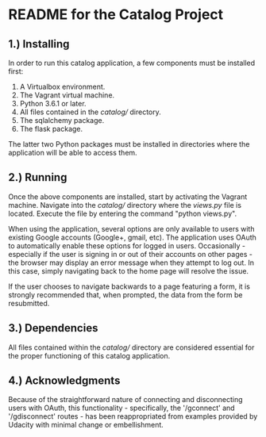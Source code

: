 # **README for the Catalog Project**

## 1.) Installing
In order to run this catalog application, a few components must be installed
first:

1. A Virtualbox environment.
2. The Vagrant virtual machine.
3. Python 3.6.1 or later.
4. All files contained in the _catalog/_ directory.
5. The sqlalchemy package.
6. The flask package.

The latter two Python packages must be installed in directories where the
application will be able to access them.

## 2.) Running
Once the above components are installed, start by activating the Vagrant
machine. Navigate into the _catalog/_ directory where the _views.py_ file is
located. Execute the file by entering the command "python views.py".

When using the application, several options are only available to users with
existing Google accounts (Google+, gmail, etc). The application uses OAuth to
automatically enable these options for logged in users. Occasionally -
especially if the user is signing in or out of their accounts on other pages -
the browser may display an error message when they attempt to log out. In this
case, simply navigating back to the home page will resolve the issue.

If the user chooses to navigate backwards to a page featuring a form, it is
strongly recommended that, when prompted, the data from the form be resubmitted.

## 3.) Dependencies
All files contained within the _catalog/_ directory are considered essential
for the proper functioning of this catalog application.

## 4.) Acknowledgments
Because of the straightforward nature of connecting and disconnecting users with
OAuth, this functionality - specifically, the '/gconnect' and '/gdisconnect'
routes - has been reappropriated from examples provided by Udacity with
minimal change or embellishment.
